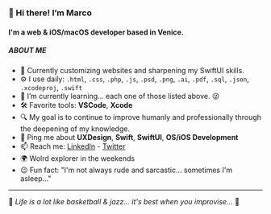 ### 👋 Hi there! I’m Marco
#### I'm a web & iOS/macOS developer based in Venice.

##### ABOUT ME
- 🏢 Currently customizing websites and sharpening my SwiftUI skills.
- ⚙️ I use daily: `.html`, `.css`, `.php`, `.js`, `.psd`, `.png`, `.ai`, `.pdf`, `.sql`, `.json`, `.xcodeproj`, `.swift`
- 🌱 I’m currently learning... each one of those listed above. 😜
- 🛠 Favorite tools: **VSCode**, **Xcode**
- 🔍 My goal is to continue to improve humanly and professionally through the deepening of my knowledge.
- 💬 Ping me about **UXDesign**, **Swift**, **SwiftUI**, **OS/iOS Development**
- 📫 Reach me: [LinkedIn](https://www.linkedin.com/in/carraromarco/) -  [Twitter](https://twitter.com/carra89)
- 🌍 Wolrd explorer in the weekends
- 😉 Fun fact: "I'm not always rude and sarcastic... sometimes I'm asleep..."

---

🎷 *Life is a lot like basketball & jazz... it's best when you improvise...* 🏀

<!---
mrc-dev-git/mrc-dev-git is a ✨ special ✨ repository because its `README.md` (this file) appears on your GitHub profile.
You can click the Preview link to take a look at your changes.
--->
